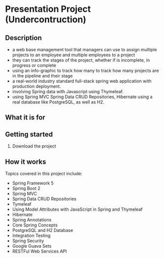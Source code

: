 # Presentation Project (Undercontruction)

## Description
- a web base management tool that managers can use to assign multiple projects to an employee and multiple employees to a project
- they can track the stages of the project, whether if is incomplete, in progress or complete
- using an info-graphic to track how many to track how many projects are in the pipeline and their stage
- a real-world industry standard full-stack spring web application with production deployment.
- involving Spring data with Javascript using Thymeleaf.
- using Spring MVC Spring Data CRUD Repositories, Hibernate using a real database like PostgreSQL, as well as H2.
 
## What it is for

## Getting started
1. Download the project

## How it works 

Topics covered in this project include:
+ Spring Framework 5
+ Spring Boot 2
+ Spring MVC
+ Spring Data CRUD Repositories
+ Tymeleaf
+ Using Model Attributes with JavaScript in Spring
and Thymeleaf
+ Hibernate
+ Spring Annotations
+ Core Spring Concepts
+ PostgreSQL and H2 Database
+ Integration Testing
+ Spring Security
+ Google Guava Sets
+ RESTFul Web Services API
     
     
 

    

    
